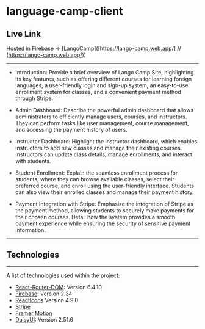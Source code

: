 # language-camp-client
## Live Link
Hosted in Firebase -> [LangoCamp]([https://lango-camp.web.app/] // (https://lango-camp.web.app/))   
***
* Introduction: Provide a brief overview of Lango Camp Site, highlighting its key features, such as offering different courses for learning foreign languages, a user-friendly login and sign-up system, an easy-to-use enrollment system for classes, and a convenient payment method through Stripe.

* Admin Dashboard: Describe the powerful admin dashboard that allows administrators to efficiently manage users, courses, and instructors. They can perform tasks like user management, course management, and accessing the payment history of users.

* Instructor Dashboard: Highlight the instructor dashboard, which enables instructors to add new classes and manage their existing courses. Instructors can update class details, manage enrollments, and interact with students.

* Student Enrollment: Explain the seamless enrollment process for students, where they can browse available classes, select their preferred course, and enroll using the user-friendly interface. Students can also view their enrolled classes and manage their payment history.

* Payment Integration with Stripe: Emphasize the integration of Stripe as the payment method, allowing students to securely make payments for their chosen courses. Detail how the system provides a smooth payment experience while ensuring the security of sensitive payment information.
***


## Technologies
***
A list of technologies used within the project:
* [React-Router-DOM](https://reactrouter.com/en/main): Version 6.4.10
* [Firebase](https://firebase.google.com/): Version 2.34
* [ReactIcons](https://react-icons.github.io/react-icons) Version 4.9.0
* [Stripe](https://stripe.com/docs/js)
* [Framer Motion](https://www.framer.com/motion/)
* [DaisyUI](https://daisyui.com/): Version 2.51.6
